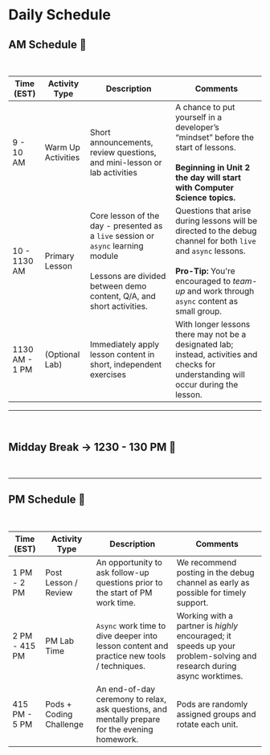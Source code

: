 # Daily Schedule

## AM Schedule 🌅
<br>

| Time (EST) | Activity Type | Description | Comments |
| --- | --- | --- | --- |
| 9 - 10 AM  | Warm Up Activities | Short announcements, review questions, and mini-lesson or lab activities | A chance to put yourself in a developer’s “mindset” before the start of lessons. <br><br> **Beginning in Unit 2 the day will start with Computer Science topics.** |
| 10 - 1130 AM | Primary Lesson  | Core lesson of the day - presented as a `live` session or `async` learning module  <br><br> Lessons are divided between demo content, Q/A, and short activities. | Questions that arise during lessons will be directed to the debug channel for both `live` and `async` lessons. <br><br> **Pro-Tip:** You're encouraged to *team-up* and work through `async` content as small group.  |
| 1130 AM - 1 PM | (Optional Lab) | Immediately apply lesson content in short, independent exercises | With longer lessons there may not be a designated lab; instead, activities and checks for understanding will occur during the lesson.  |
---
<br>

## Midday Break  → 1230 - 130 PM 🌮

<br>

---
## PM Schedule 🌆
<br>

| Time (EST) | Activity Type | Description | Comments |
| --- | --- | --- | --- |
| 1 PM - 2 PM | Post Lesson /  Review | An opportunity to ask follow-up questions prior to the start of PM work time. | We recommend posting in the debug channel as early as possible for timely support. |
| 2 PM - 415 PM | PM Lab Time | `Async` work time to dive deeper into lesson content and practice new tools / techniques.  | Working with a partner is *highly* encouraged; it speeds up your problem-solving and research during async worktimes. |
| 415 PM - 5 PM | Pods + Coding Challenge | An end-of-day ceremony to relax, ask questions, and mentally prepare for the evening homework.   | Pods are randomly assigned groups and rotate each unit. |
